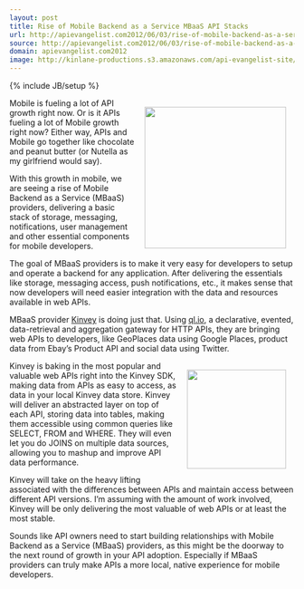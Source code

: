 ```yaml
---
layout: post
title: Rise of Mobile Backend as a Service MBaaS API Stacks
url: http://apievangelist.com2012/06/03/rise-of-mobile-backend-as-a-service-mbaas-api-stacks/
source: http://apievangelist.com2012/06/03/rise-of-mobile-backend-as-a-service-mbaas-api-stacks/
domain: apievangelist.com2012
image: http://kinlane-productions.s3.amazonaws.com/api-evangelist-site/blog/kinvey-logo-300.png
---
```

{% include JB/setup %}
<p><a href="http://www.kinvey.com/" target="_blank"><img style="padding: 15px;" src="http://kinlane-productions.s3.amazonaws.com/mobile-backend-as-a-service/kinvey/kinvey-logo-300.png" alt="" width="250" align="right" /></a></p>
<p>Mobile is fueling a lot of API growth right now.   Or is it APIs fueling a lot of Mobile growth right now?  Either way, APIs and Mobile go together like chocolate and peanut butter (or Nutella as my girlfriend would say).</p>
<p>With this growth in mobile, we are seeing a rise of Mobile Backend as a Service (MBaaS) providers, delivering a basic stack of storage, messaging, notifications, user management and other essential components for mobile developers.</p>
<p>The goal of MBaaS providers is to make it very easy for developers to setup and operate a backend for any application.  After delivering the essentials like storage, messaging access, push notifications, etc., it makes sense that now developers will need easier integration with the data and resources available in web APIs.</p>
<p>MBaaS provider <a title="Kinvey" href="http://www.kinvey.com/">Kinvey</a> is doing just that.  Using <a title="ql.io" href="http://www.ebaytechblog.com/2011/11/30/announcing-ql-io/">ql.io</a>, a declarative, evented, data-retrieval and aggregation gateway for HTTP APIs, they are bringing web APIs to developers, like GeoPlaces data using Google Places, product data from Ebay&rsquo;s Product API and social data using Twitter.</p>
<p><a href="http://ql.io/" target="_blank"><img style="padding: 15px;" src="http://kinlane-productions.s3.amazonaws.com/api-tools/qlio-logo-300.png" alt="" width="175" align="right" /></a></p>
<p>Kinvey is baking in the most popular and valuable web APIs right into the Kinvey SDK, making data from APIs as easy to access, as data in your local Kinvey data store.  Kinvey will deliver an abstracted layer on top of each API, storing data into tables, making them accessible using common queries like SELECT, FROM and WHERE.  They will even let you do JOINS on multiple data sources, allowing you to mashup and improve API data performance.</p>
<p>Kinvey will take on the heavy lifting associated with the differences between APIs and maintain access between different API versions.  I&rsquo;m assuming with the amount of work involved, Kinvey will be only delivering the most valuable of web APIs or at least the most stable.</p>
<p>Sounds like API owners need to start building relationships with Mobile Backend as a Service (MBaaS) providers, as this might be the doorway to the next round of growth in your API adoption.  Especially if MBaaS providers can truly make APIs a more local, native experience for mobile developers.</p>
